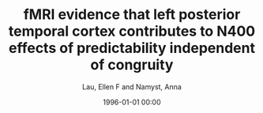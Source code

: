 ---
layout: post
title: fMRI evidence that left posterior temporal cortex contributes to N400 effects of predictability independent of congruity

date: 1996-01-01 00:00
author: Lau, Ellen F and Namyst, Anna
tags: ["congruity","erp","mtg","n400","pre-activation","prediction","fmri"]
journal: Brain and Language

link: https://doi.org/10.1016/j.bandl.2019.104697

year: 2019
---